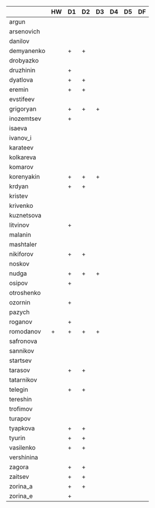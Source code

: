 |              | HW| D1 | D2 | D3 | D4 | D5 | DF |
|--------------|---|----|----|----|----|----|----|
|     argun    |   |    |    |    |    |    |    |
|  arsenovich  |   |    |    |    |    |    |    |
|    danilov   |   |    |    |    |    |    |    |
|  demyanenko  |   |  + |  + |    |    |    |    |
|   drobyazko  |   |    |    |    |    |    |    |
|   druzhinin  |   |  + |    |    |    |    |    |
|   dyatlova   |   |  + |  + |    |    |    |    |
|    eremin    |   |  + |  + |    |    |    |    |
|   evstifeev  |   |    |    |    |    |    |    |
|   grigoryan  |   |  + |  + |  + |    |    |    |
|  inozemtsev  |   |  + |    |    |    |    |    |
|    isaeva    |   |    |    |    |    |    |    |
|   ivanov_i   |   |    |    |    |    |    |    |
|   karateev   |   |    |    |    |    |    |    |
|   kolkareva  |   |    |    |    |    |    |    |
|    komarov   |   |    |    |    |    |    |    |
|  korenyakin  |   |  + |  + |  + |    |    |    |
|    krdyan    |   |  + |  + |    |    |    |    |
|    kristev   |   |    |    |    |    |    |    |
|   krivenko   |   |    |    |    |    |    |    |
|  kuznetsova  |   |    |    |    |    |    |    |
|   litvinov   |   |  + |    |    |    |    |    |
|    malanin   |   |    |    |    |    |    |    |
|   mashtaler  |   |    |    |    |    |    |    |
|   nikiforov  |   |  + |  + |    |    |    |    |
|    noskov    |   |    |    |    |    |    |    |
|     nudga    |   |  + |  + |  + |    |    |    |
|    osipov    |   |  + |    |    |    |    |    |
|  otroshenko  |   |    |    |    |    |    |    |
|    ozornin   |   |  + |    |    |    |    |    |
|    pazych    |   |    |    |    |    |    |    |
|    roganov   |   |  + |    |    |    |    |    |
|   romodanov  | + |  + |  + |  + |    |    |    |
|   safronova  |   |    |    |    |    |    |    |
|   sannikov   |   |    |    |    |    |    |    |
|   startsev   |   |    |    |    |    |    |    |
|    tarasov   |   |  + |  + |    |    |    |    |
|  tatarnikov  |   |    |    |    |    |    |    |
|    telegin   |   |  + |  + |    |    |    |    |
|   tereshin   |   |    |    |    |    |    |    |
|   trofimov   |   |    |    |    |    |    |    |
|    turapov   |   |    |    |    |    |    |    |
|   tyapkova   |   |  + |  + |    |    |    |    |
|    tyurin    |   |  + |  + |    |    |    |    |
|   vasilenko  |   |  + |  + |    |    |    |    |
|  vershinina  |   |    |    |    |    |    |    |
|    zagora    |   |  + |  + |    |    |    |    |
|    zaitsev   |   |  + |  + |    |    |    |    |
|   zorina_a   |   |  + |  + |    |    |    |    |
|   zorina_e   |   |  + |    |    |    |    |    |
